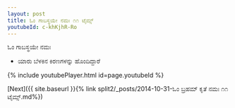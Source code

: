 ```yaml
---
layout: post
title: ಓಂ ಗಾಬಸ್ಥಯೇ ನಮಃ ೧೧ ಟೈಮ್ಸ್
youtubeId: c-khKjhR-Ro
---
```

 
 
 ಓಂ ಗಾಬಸ್ಥಯೇ ನಮಃ  
 
 -  ಯಾರು ಬೆಳಕಿನ ಕಿರಣಗಳನ್ನು ಹೊಂದಿದ್ದಾರೆ 
 
  
 
  
 
 
 
 
 
 


{% include youtubePlayer.html id=page.youtubeId %}
 
[Next]({{ site.baseurl }}{% link  split2/_posts/2014-10-31-ಓಂ ಬ್ರಹಮ್ ಕೃತೆ ನಮಃ ೧೧ ಟೈಮ್ಸ್.md%})
 
